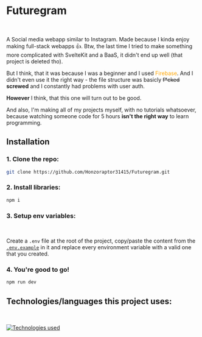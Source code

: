 # Futuregram

<br/>

A Social media webapp similar to Instagram. Made because I kinda enjoy making full-stack webapps 👍.
Btw, the last time I tried to make something more complicated with SvelteKit and a BaaS, it didn't end up well (that project is deleted tho).

But I think, that it was because I was a beginner and I used <span style="color:orange">Firebase</span>. And I didn't even use it the right way - the file structure was basicly ~~f\*cked~~ **screwed** and I constantly had problems with user auth.

**However** I think, that this one will turn out to be good.

And also, I'm making all of my projects myself, with no tutorials whatsoever, because watching someone code for 5 hours **isn't the right way** to learn programming.

## Installation

### 1. Clone the repo:

```sh
git clone https://github.com/Honzoraptor31415/Futuregram.git
```

### 2. Install libraries:

```sh
npm i
```

### 3. Setup env variables:

   <br />
   
   Create a `.env` file at the root of the project, copy/paste the content from the [`.env.example`](https://github.com/Honzoraptor31415/Futuregram/blob/main/.env.example) in it and replace every environment variable with a valid one that you created.

### 4. You're good to go!

```sh
npm run dev
```

## Technologies/languages this project uses:

<br/>

[![Technologies used](https://skillicons.dev/icons?i=svelte,typescript,supabase)](/)

